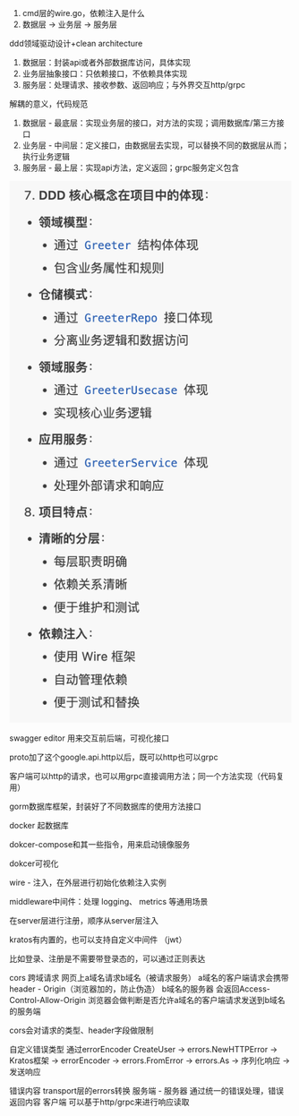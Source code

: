 1. cmd层的wire.go，依赖注入是什么
2. 数据层 -> 业务层 -> 服务层

ddd领域驱动设计+clean architecture

1. 数据层：封装api或者外部数据库访问，具体实现
2. 业务层抽象接口：只依赖接口，不依赖具体实现
3. 服务层：处理请求、接收参数、返回响应；与外界交互http/grpc

解耦的意义，代码规范

1. 数据层 - 最底层：实现业务层的接口，对方法的实现；调用数据库/第三方接口
2. 业务层 - 中间层：定义接口，由数据层去实现，可以替换不同的数据层从而；执行业务逻辑
3. 服务层 - 最上层：实现api方法，定义返回；grpc服务定义包含

![1746971308593](images/john_readcode/1746971308593.png)

swagger editor 用来交互前后端，可视化接口

proto加了这个google.api.http以后，既可以http也可以grpc

客户端可以http的请求，也可以用grpc直接调用方法；同一个方法实现（代码复用）

gorm数据库框架，封装好了不同数据库的使用方法接口

docker 起数据库

dokcer-compose和其一些指令，用来启动镜像服务

dokcer可视化

wire - 注入，在外层进行初始化依赖注入实例

middleware中间件：处理 logging、 metrics 等通用场景

在server层进行注册，顺序从server层注入

kratos有内置的，也可以支持自定义中间件 （jwt）

比如登录、注册是不需要带登录态的，可以通过正则表达

cors 跨域请求
网页上a域名请求b域名（被请求服务）
a域名的客户端请求会携带header - Origin（浏览器加的，防止伪造）
b域名的服务器 会返回Access-Control-Allow-Origin
浏览器会做判断是否允许a域名的客户端请求发送到b域名的服务端

cors会对请求的类型、header字段做限制

自定义错误类型 通过errorEncoder
CreateUser
  → errors.NewHTTPError
    → Kratos框架
      → errorEncoder
        → errors.FromError
          → errors.As
            → 序列化响应
              → 发送响应

错误内容 transport层的errors转换
服务端 - 服务器 通过统一的错误处理，错误返回内容
客户端 可以基于http/grpc来进行响应读取